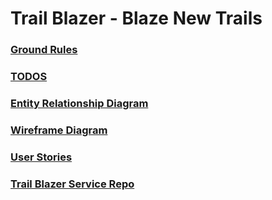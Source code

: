 # Trail Blazer - Blaze New Trails 

### [Ground Rules](docs/ground-rules.md)

### [TODOS](docs/TODOS.md)

### [Entity Relationship Diagram](docs/erd.md)

### [Wireframe Diagram](docs/wireframe.md)  

### [User Stories](docs/user-stories.md)

### [Trail Blazer Service Repo](https://github.com/the-trail-blazer/trailblazer-service)


